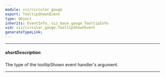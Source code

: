 ```yaml
---
module: viz/circular_gauge
export: TooltipShownEvent
type: Object
inherits: EventInfo,_viz_base_gauge_TooltipInfo
uid: viz/circular_gauge:TooltipShownEvent
generateTypeLink: 
---
```

---
##### shortDescription
The type of the tooltipShown event handler's argument.

---
<!-- Description goes here -->